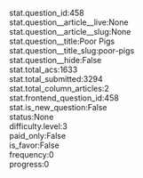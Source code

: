 stat.question_id:458  
stat.question__article__live:None  
stat.question__article__slug:None  
stat.question__title:Poor Pigs  
stat.question__title_slug:poor-pigs  
stat.question__hide:False  
stat.total_acs:1633  
stat.total_submitted:3294  
stat.total_column_articles:2  
stat.frontend_question_id:458  
stat.is_new_question:False  
status:None  
difficulty.level:3  
paid_only:False  
is_favor:False  
frequency:0  
progress:0  
